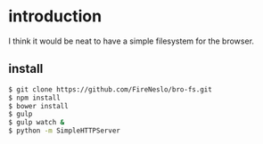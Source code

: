 # introduction
I think it would be neat to have a simple filesystem for the browser.

## install

``` bash
$ git clone https://github.com/FireNeslo/bro-fs.git
$ npm install
$ bower install
$ gulp
$ gulp watch &
$ python -m SimpleHTTPServer
```
